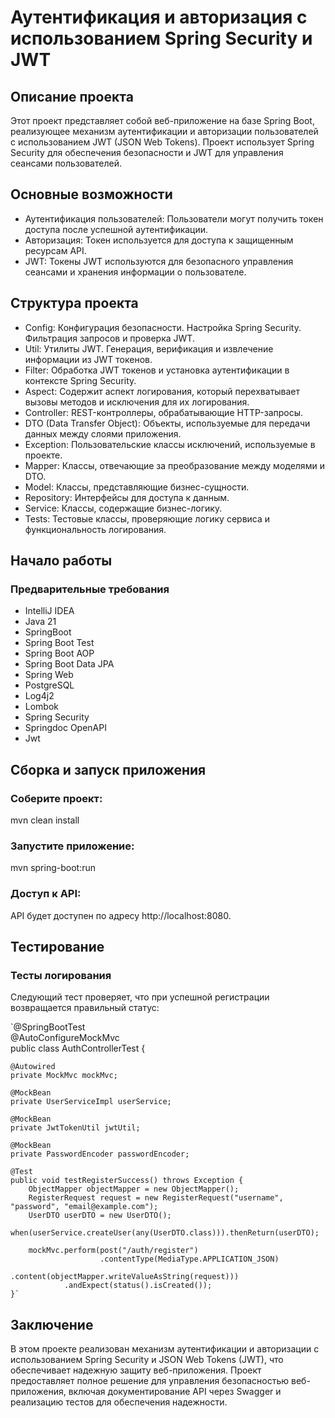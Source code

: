 # Аутентификация и авторизация с использованием Spring Security и JWT  

## Описание проекта  
Этот проект представляет собой веб-приложение на базе Spring Boot, реализующее механизм аутентификации и авторизации пользователей с использованием JWT (JSON Web Tokens). Проект использует Spring Security для обеспечения безопасности и JWT для управления сеансами пользователей.

## Основные возможности  
- Аутентификация пользователей: Пользователи могут получить токен доступа после успешной аутентификации.
- Авторизация: Токен используется для доступа к защищенным ресурсам API.
- JWT: Токены JWT используются для безопасного управления сеансами и хранения информации о пользователе.

## Структура проекта
- Config: Конфигурация безопасности. Настройка Spring Security.
Фильтрация запросов и проверка JWT.
- Util:  Утилиты JWT. Генерация, верификация и извлечение информации из JWT токенов.
- Filter: Обработка JWT токенов и установка аутентификации в контексте Spring Security.
- Aspect: Содержит аспект логирования, который перехватывает вызовы методов и исключения для их логирования.
- Controller: REST-контроллеры, обрабатывающие HTTP-запросы.
- DTO (Data Transfer Object): Объекты, используемые для передачи данных между слоями приложения.
- Exception: Пользовательские классы исключений, используемые в проекте.
- Mapper: Классы, отвечающие за преобразование между моделями и DTO.
- Model: Классы, представляющие бизнес-сущности.
- Repository: Интерфейсы для доступа к данным.
- Service: Классы, содержащие бизнес-логику.
- Tests: Тестовые классы, проверяющие логику сервиса и функциональность логирования.

## Начало работы
### Предварительные требования
- IntelliJ IDEA
- Java 21
- SpringBoot
- Spring Boot Test
- Spring Boot AOP
- Spring Boot Data JPA
- Spring Web
- PostgreSQL
- Log4j2
- Lombok
- Spring Security
- Springdoc OpenAPI
- Jwt

## Сборка и запуск приложения

### Соберите проект:
mvn clean install

### Запустите приложение:
mvn spring-boot:run

### Доступ к API:

API будет доступен по адресу http://localhost:8080.

## Тестирование
### Тесты логирования
Следующий тест проверяет,  что при успешной регистрации возвращается правильный статус:  

`@SpringBootTest  
@AutoConfigureMockMvc  
public class AuthControllerTest {

    @Autowired
    private MockMvc mockMvc;

    @MockBean
    private UserServiceImpl userService;

    @MockBean
    private JwtTokenUtil jwtUtil;

    @MockBean
    private PasswordEncoder passwordEncoder;

    @Test
    public void testRegisterSuccess() throws Exception {
        ObjectMapper objectMapper = new ObjectMapper();
        RegisterRequest request = new RegisterRequest("username", "password", "email@example.com");
        UserDTO userDTO = new UserDTO();
        when(userService.createUser(any(UserDTO.class))).thenReturn(userDTO);

        mockMvc.perform(post("/auth/register")
                        .contentType(MediaType.APPLICATION_JSON)
                        .content(objectMapper.writeValueAsString(request)))
                .andExpect(status().isCreated());
    }`
## Заключение
В этом проекте реализован механизм аутентификации и авторизации с использованием Spring Security и JSON Web Tokens (JWT), что обеспечивает надежную защиту веб-приложения.
Проект предоставляет полное решение для управления безопасностью веб-приложения, включая документирование API через Swagger и реализацию тестов для обеспечения надежности.
